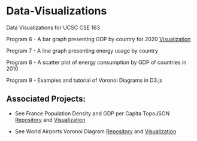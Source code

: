 # Data-Visualizations
Data Visualizations for UCSC CSE 163

Program 6 - A bar graph presenting GDP by country for 2020 [Visualization](https://jleckron.github.io/BarGraph/)

Program 7 - A line graph presenting energy usage by country

Program 8 - A scatter plot of energy consumption by GDP of countries in 2010

Program 9 - Examples and tutorial of Voronoi Diagrams in D3.js

## Associated Projects:
- See France Population Density and GDP per Capita TopoJSON [Repository](https://github.com/jleckron/FranceTopoJson) and [Visualization](https://jleckron.github.io/FranceTopoJson/)

- See World Airports Voronoi Diagram [Repository](https://github.com/jleckron/WorldAirportsVoronoi) and [Visualization](https://jleckron.github.io/WorldAirportsVoronoi/)
